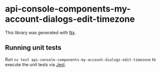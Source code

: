 # api-console-components-my-account-dialogs-edit-timezone

This library was generated with [Nx](https://nx.dev).

## Running unit tests

Run `nx test api-console-components-my-account-dialogs-edit-timezone` to execute the unit tests via [Jest](https://jestjs.io).
